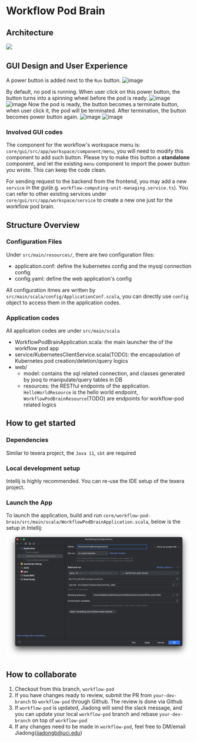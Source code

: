 # Workflow Pod Brain

## Architecture

![](./architecture.JPG)

## GUI Design and User Experience
A power button is added next to the `Run` button.
![image](https://github.com/user-attachments/assets/afce0224-fe3b-4fde-a953-bc3810a86c63)

By default, no pod is running. When user click on this power button, the button turns into a spinning wheel before the pod is ready.
![image](https://github.com/user-attachments/assets/6c5c04fc-12c0-45f8-ba74-7bd05425242f)
![image](https://github.com/user-attachments/assets/c955288c-f0e1-4984-b6b8-2207ec3b9273)
Now the pod is ready, the button becomes a terminate button, when user click it, the pod will be terminated. After termination, the button becomes power button again.
![image](https://github.com/user-attachments/assets/25d0ea02-628b-47ca-9b9e-7ed27de1ae7b)
![image](https://github.com/user-attachments/assets/f230d545-defe-478d-8f1e-238abe22ac6f)

### Involved GUI codes

The component for the workflow's workspace menu is: `core/gui/src/app/workspace/component/menu`, you will need to modify this component to add such button. Please try to make this button a **standalone** component, and let the existing `menu` component to import the power button you wrote. This can keep the code clean.

For sending request to the backend from the frontend, you may add a new `service` in the gui(e.g. `workflow-computing-unit-managing.service.ts`). You can refer to other existing services under `core/gui/src/app/workspace/service` to create a new one just for the workflow pod brain.

## Structure Overview

### Configuration Files
Under `src/main/resources/`, there are two configuration files:
- application.conf: define the kubernetes config and the mysql connection config
- config.yaml: define the web application's config

All configuration itmes are written by `src/main/scala/config/ApplicationConf.scala`, you can directly use `config` object to access them in the application codes.

### Application codes

All application codes are under `src/main/scala`
- WorkflowPodBrainApplication.scala: the main launcher the of the workflow pod app
- service/KubernetesClientService.scala(TODO): the encapsulation of Kubernetes pod creation/deletion/query logics
- web/
  - model: contains the sql related connection, and classes generated by jooq to manipulate/query tables in DB
  - resources: the RESTful endpoints of the application. `HelloWorldResource` is the hello world endpoint, `WorkflowPodBrainResource`(TODO) are endpoints for workflow-pod related logics

## How to get started

### Dependencies
Similar to texera project, the `Java 11`, `sbt` are required

### Local development setup

Intellij is highly recommended. You can re-use the IDE setup of the texera project.

### Launch the App

To launch the application, build and run `core/workflow-pod-brain/src/main/scala/WorkflowPodBrainApplication.scala`, below is the setup in Intellij:
![](./idea-config.png)


## How to collaborate

1. Checkout from this branch, `workflow-pod`
2. If you have changes ready to review, submit the PR from `your-dev-branch` to `workflow-pod` through Github. The review is done via Github
3. If `workflow-pod` is updated, Jiadong will send the slack message, and you can update your local `workflow-pod` branch and rebase `your-dev-branch` on top of `workflow-pod`
4. If any changes need to be made in `workflow-pod`, feel free to DM/email Jiadong(jiadongb@uci.edu)

